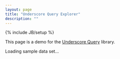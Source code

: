 ```yaml
---
layout: page
title: "Underscore Query Explorer"
description: ""
---
```

{% include JB/setup %}

<script src="underscore.min.js"></script>
<script src="underscore-query.js"></script>
<script src="highlight.pack.js"></script>
<script src="index.js"></script>

This page is a demo for the [Underscore Query](https://github.com/davidgtonge/underscore-query) library.

Loading sample data set...




